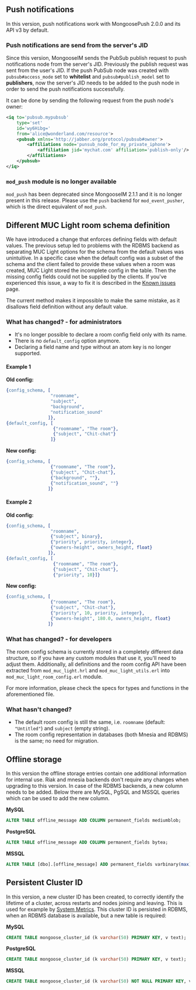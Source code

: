 ## Push notifications

In this version, push notifications work with MongoosePush 2.0.0 and its API v3 by default.

### Push notifications are send from the server's JID

Since this version, MongooseIM sends the PubSub publish request to push notifications node from the server's JID.
Previously the publish request was sent from the user's JID.
If the push PubSub node was created with `pubsub#access_mode` set to **whitelist** and `pubsub#publish_model` set to **publishers**,
now the server's JID needs to be added to the push node in order to send the push notifications successfully.

It can be done by sending the following request from the push node's owner:

```xml
<iq to='pubsub.mypubsub'
    type='set'
    id='wy6Hibg='
    from='alice@wonderland.com/resource'>
	<pubsub xmlns='http://jabber.org/protocol/pubsub#owner'>
		<affiliations node='punsub_node_for_my_private_iphone'>
			<affiliation jid='mychat.com' affiliation='publish-only'/>
		</affiliations>
	</pubsub>
</iq>
```

### `mod_push` module is no longer available

`mod_push` has been deprecated since MongooseIM 2.1.1 and it is no longer present in this release.
Please use the `push` backend for `mod_event_pusher`, which is the direct equivalent of `mod_push`.

## Different MUC Light room schema definition

We have introduced a change that enforces defining fields with default values.
The previous setup led to problems with the RDBMS backend as separating MUC Light options for the schema from the default values was unintuitive.
In a specific case when the default config was a subset of the schema and the client failed to provide these values when a room was created, MUC Light stored the incomplete config in the table.
Then the missing config fields could not be supplied by the clients.
If you've experienced this issue, a way to fix it is described in the [Known issues](../operation-and-maintenance/known-issues.md) page.

The current method makes it impossible to make the same mistake, as it disallows field definition without any default value.

### What has changed? - for administrators

* It's no longer possible to declare a room config field only with its name.
* There is no `default_config` option anymore.
* Declaring a field name and type without an atom key is no longer supported.

#### Example 1

**Old config:**

```erlang
{config_schema, [
                 "roomname",
                 "subject",
                 "background",
                 "notification_sound"
                ]},
{default_config, [
                  {"roomname", "The room"},
                  {"subject", "Chit-chat"}
                 ]}
```

**New config:**

```erlang
{config_schema, [
                 {"roomname", "The room"},
                 {"subject", "Chit-chat"},
                 {"background", ""},
                 {"notification_sound", ""}
                ]}
```

#### Example 2

**Old config:**

```erlang
{config_schema, [
                 "roomname",
                 {"subject", binary},
                 {"priority", priority, integer},
                 {"owners-height", owners_height, float}
                ]},
{default_config, [
                  {"roomname", "The room"},
                  {"subject", "Chit-chat"},
                  {"priority", 10}]}
```

**New config:**

```erlang
{config_schema, [
                 {"roomname", "The room"},
                 {"subject", "Chit-chat"},
                 {"priority", 10, priority, integer},
                 {"owners-height", 180.0, owners_height, float}
                ]}

```

### What has changed? - for developers

The room config schema is currently stored in a completely different data structure, so if you have any custom modules that use it, you'll need to adjust them.
Additionally, all definitions and the room config API have been extracted from `mod_muc_light.hrl` and `mod_muc_light_utils.erl` into `mod_muc_light_room_config.erl` module.

For more information, please check the specs for types and functions in the aforementioned file.

### What hasn't changed?

* The default room config is still the same, i.e. `roomname` (default: `"Untitled"`) and `subject` (empty string).
* The room config representation in databases (both Mnesia and RDBMS) is the same; no need for migration.

## Offline storage

In this version the offline storage entries contain one additional information for internal use.
Riak and mnesia backends don't require any changes when upgrading to this version.
In case of the RDBMS backends, a new column needs to be added.
Below there are MySQL, PgSQL and MSSQL queries which can be used to add the new column.

**MySQL**

```sql
ALTER TABLE offline_message ADD COLUMN permanent_fields mediumblob;
```

**PostgreSQL**

```sql
ALTER TABLE offline_message ADD COLUMN permanent_fields bytea;
```

**MSSQL**

```sql
ALTER TABLE [dbo].[offline_message] ADD permanent_fields varbinary(max);
```

## Persistent Cluster ID

In this version, a new cluster ID has been created, to correctly identify the lifetime of a cluster,
across restarts and nodes joining and leaving. This is used for example by
[System Metrics](../operation-and-maintenance/System-Metrics-Privacy-Policy.md).
This cluster ID is persisted in RDBMS, when an RDBMS database is available, but a new table is
required:

**MySQL**
```sql
CREATE TABLE mongoose_cluster_id (k varchar(50) PRIMARY KEY, v text);
```

**PostgreSQL**
```sql
CREATE TABLE mongoose_cluster_id (k varchar(50) PRIMARY KEY, v text);
```

**MSSQL**
```sql
CREATE TABLE mongoose_cluster_id (k varchar(50) NOT NULL PRIMARY KEY, v text);
```

